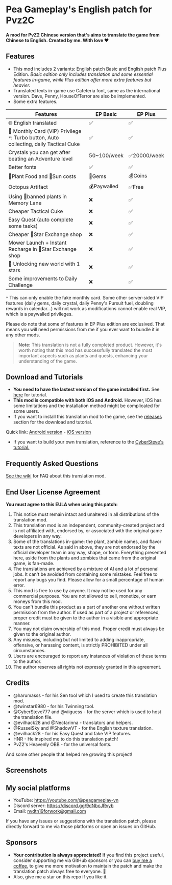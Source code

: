 # Pea Gameplay's English patch for Pvz2C 
#### A mod for PvZ2 Chinese version that's aims to translate the game from Chinese to English. Created by me. With love ❤️ 

## Features
- This mod includes 2 variants: English patch Basic and English patch Plus Edition. *Basic edition only includes translation and some essential features in-game, while Plus edition offer more extra features but heavier.*
- Translated texts in-game use Cafeteria font, same as the international version. Dave, Penny, HouseOfTerror are also be implemented.
- Some extra features.

| Features | EP Basic | EP Plus |
| ---- | ----------- | -------------- | 
| 🌐 English translated | ✅ | ✅ |
| 👑 Monthly Card (VIP) Privilege `*`: Turbo button, Auto collecting, daily Tactical Cuke| ✅ | ✅ | 
| Crystals you can get after beating an Adventure level  | 50~100/week | ✅20000/week |
| Better fonts | ✅ | ✅ |
| 🌿Plant Food and 🔆Sun costs  | 💎Gems | 💰Coins |
| Octopus Artifact | 💰Paywalled | ✅Free |
| Using 🚫banned plants in Memory Lane | ❌ | ✅ |
| Cheaper Tactical Cuke | ❌ | ✅ |
| Easy Quest (auto complete some tasks) | ❌ | ✅ |
| Cheaper 🌟Star Exchange shop | ❌ | ✅ |
| Mower Launch + Instant Recharge in 🌟Star Exchange shop | ❌ | ✅ |
| 🔑 Unlocking new world with 1 stars  | ❌ | ✅ |
| Some improvements to Daily Challenge | ❌ | ✅ |

`*` This can only enable the fake monthly card. Some other server-sided VIP features (daily gems, daily crystal, daily Penny's Pursuit fuel, doubling rewards in calendar...) will not work as modifications cannot enable real VIP, which is a paywalled privileges.

Please do note that some of features in EP Plus edition are exclusived. That means you will need permissions from me if you ever want to bundle it in any other mods.

> **Note:** 
> This translation is not a fully completed product. However, it's worth noting that this mod has successfully translated the most important aspects such as plants and quests, enhancing your understanding of the game.

## Download and Tutorials
- **You need to have the lastest version of the game installed first.** See [here](https://github.com/Nvdtn19/nvdtn19-pvz2c-english-patch/wiki/How-to-download-and-install-the-game%3F) for tutorial.
- **This mod is compatible with both iOS and Android.** However, iOS has some limitations and the installation method might be complicated for some users.
- If you want to install this translation mod to the game, see the [releases](https://github.com/Nvdtn19/nvdtn19-pvz2c-english-patch/releases) section for the download and tutorial.

Quick link: [Android version](https://github.com/Nvdtn19/nvdtn19-pvz2c-english-patch/releases/tag/Android) - [iOS version](https://github.com/Nvdtn19/nvdtn19-pvz2c-english-patch/releases/tag/iOS)

- If you want to build your own translation, reference to the [CyberSteve's tutorial.](https://github.com/CyberSteve777/cybersteve777.github.io)

## Frequently Asked Questions 
[See the wiki](https://github.com/Nvdtn19/nvdtn19-pvz2c-english-patch/wiki/Frequently-Asked-Questions) for FAQ about this translation mod.

## End User License Agreement
**You must agree to this EULA when using this patch:**

1. This notice must remain intact and unaltered in all distributions of the translation mod.
2. This translation mod is an independent, community-created project and is not affiliated with, endorsed by, or associated with the original game developers in any way.
3. Some of the translations in-game: the plant, zombie names, and flavor texts are not official. As said in above, they are not endorsed by the official developer team in any way, shape, or form. Everything presented here, aside from the plants and zombies that came from the original game, is fan-made.
4. The translations are achieved by a mixture of AI and a lot of personal jobs. It can't be avoided from containing some mistakes. Feel free to report any bugs you find. Please allow for a small percentage of human error.
5. This mod is free to use by anyone. It may not be used for any commercial purposes. You are not allowed to sell, monetize, or earn moneys from this mod.
6. You can't bundle this product as a part of another one without written permission from the author. If used as part of a project or referenced, proper credit must be given to the author in a visible and appropriate manner.
7. You may not claim ownership of this mod. Proper credit must always be given to the original author.
8. Any misuses, including but not limited to adding inappropriate, offensive, or harassing content, is strictly PROHIBITED under all circumstances.
9. Users are encouraged to report any instances of violation of these terms to the author.
10. The author reserves all rights not expressly granted in this agreement.

## Credits
- @harumasss - for his Sen tool which I used to create this translation mod.
- @twinstar6980 - for his Twinning tool.
- @CyberSteve777 and @viiguess - for the server which is used to host the translation file.
- @evilhack28 and @Nectarinna - translators and helpers.
- @RusselSky and @ShadowVT - for the English texture translation.
- @evilhack28 - for his Easy Quest and fake VIP features.
- HNR - He inspired me to do this translation patch!
- PvZ2's Heavenly OBB - for the universal fonts.

And some other people that helped me growing this project!

## Screenshots


## My social platforms
- YouTube: https://youtube.com/@peagameplay-vn
- Discord server: https://discord.gg/9dNbcJRvyb
- Email: nvdtn19forwork@gmail.com

If you have any issues or suggestions with the translation patch, please directly forward to me via those platforms or open an issues on GitHub.

## Sponsors
- **Your contribution is always appreciated!** If you find this project useful, consider supporting me via GitHub sponsors or you can [buy me a coffee.](https://buymeacoffee.com/nvdtn19) to give me more motivation to maintain the patch and make the translation patch always free to everyone. 🙂
- Also, give me a star on this repo if you like it.

